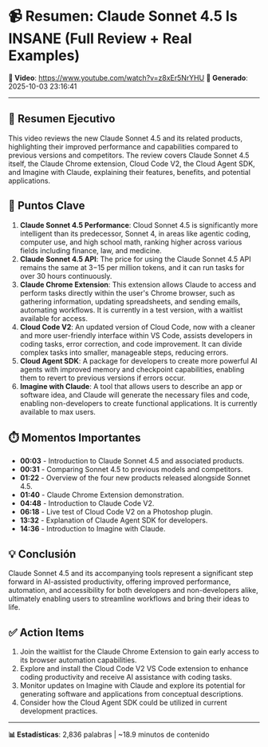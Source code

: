 # 📹 Resumen: Claude Sonnet 4.5 Is INSANE (Full Review + Real Examples)

**🔗 Video**: https://www.youtube.com/watch?v=z8xEr5NrYHU
**📅 Generado**: 2025-10-03 23:16:41

---

## 🎯 Resumen Ejecutivo

This video reviews the new Claude Sonnet 4.5 and its related products, highlighting their improved performance and capabilities compared to previous versions and competitors. The review covers Claude Sonnet 4.5 itself, the Claude Chrome extension, Cloud Code V2, the Cloud Agent SDK, and Imagine with Claude, explaining their features, benefits, and potential applications.

## 🔑 Puntos Clave

1. **Claude Sonnet 4.5 Performance**: Cloud Sonnet 4.5 is significantly more intelligent than its predecessor, Sonnet 4, in areas like agentic coding, computer use, and high school math, ranking higher across various fields including finance, law, and medicine.
2. **Claude Sonnet 4.5 API**: The price for using the Claude Sonnet 4.5 API remains the same at $3-$15 per million tokens, and it can run tasks for over 30 hours continuously.
3. **Claude Chrome Extension**: This extension allows Claude to access and perform tasks directly within the user's Chrome browser, such as gathering information, updating spreadsheets, and sending emails, automating workflows. It is currently in a test version, with a waitlist available for access.
4. **Cloud Code V2**: An updated version of Cloud Code, now with a cleaner and more user-friendly interface within VS Code, assists developers in coding tasks, error correction, and code improvement. It can divide complex tasks into smaller, manageable steps, reducing errors.
5. **Cloud Agent SDK**: A package for developers to create more powerful AI agents with improved memory and checkpoint capabilities, enabling them to revert to previous versions if errors occur.
6. **Imagine with Claude**: A tool that allows users to describe an app or software idea, and Claude will generate the necessary files and code, enabling non-developers to create functional applications. It is currently available to max users.

## ⏱️ Momentos Importantes

- **00:03** - Introduction to Claude Sonnet 4.5 and associated products.
- **00:31** - Comparing Sonnet 4.5 to previous models and competitors.
- **01:22** - Overview of the four new products released alongside Sonnet 4.5.
- **01:40** - Claude Chrome Extension demonstration.
- **04:48** - Introduction to Claude Code V2.
- **06:18** - Live test of Cloud Code V2 on a Photoshop plugin.
- **13:32** - Explanation of Claude Agent SDK for developers.
- **14:36** - Introduction to Imagine with Claude.

## 💡 Conclusión

Claude Sonnet 4.5 and its accompanying tools represent a significant step forward in AI-assisted productivity, offering improved performance, automation, and accessibility for both developers and non-developers alike, ultimately enabling users to streamline workflows and bring their ideas to life.

## ✅ Action Items

1. Join the waitlist for the Claude Chrome Extension to gain early access to its browser automation capabilities.
2. Explore and install the Cloud Code V2 VS Code extension to enhance coding productivity and receive AI assistance with coding tasks.
3. Monitor updates on Imagine with Claude and explore its potential for generating software and applications from conceptual descriptions.
4. Consider how the Cloud Agent SDK could be utilized in current development practices.

---

**📊 Estadísticas**: 2,836 palabras | ~18.9 minutos de contenido
